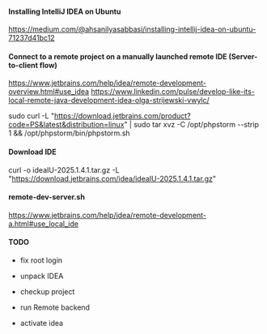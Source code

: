 #### Installing IntelliJ IDEA on Ubuntu
https://medium.com/@ahsanilyasabbasi/installing-intellij-idea-on-ubuntu-71237d41bc12

#### Connect to a remote project on a manually launched remote IDE (Server-to-client flow)

https://www.jetbrains.com/help/idea/remote-development-overview.html#use_idea
https://www.linkedin.com/pulse/develop-like-its-local-remote-java-development-idea-olga-strijewski-vwylc/

sudo curl -L "https://download.jetbrains.com/product?code=PS&latest&distribution=linux" 
| sudo tar xvz -C /opt/phpstorm --strip 1 
&& /opt/phpstorm/bin/phpstorm.sh

#### Download IDE
curl -o ideaIU-2025.1.4.1.tar.gz -L "https://download.jetbrains.com/idea/ideaIU-2025.1.4.1.tar.gz"

#### remote-dev-server.sh
https://www.jetbrains.com/help/idea/remote-development-a.html#use_local_ide

#### TODO
* fix root login
* unpack IDEA
* checkup project
* run Remote backend

* activate idea
